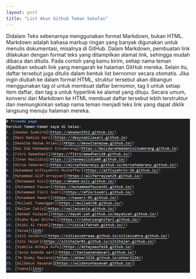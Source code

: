 ```yaml
---
layout: post
title: "List Akun Github Teman Sekelas"
---
```


Didalam Teks sebenarnya menggunakan format Markdown, bukan HTML. Markdown adalah bahasa markup ringan yang banyak digunakan untuk menulis dokumentasi, misalnya di GitHub. Dalam Markdown, pembuatan link dilakukan dengan format   teks yang ditampilkan alamat link, sehingga mudah dibaca dan ditulis. Pada contoh yang kamu kirim, setiap nama teman dijadikan sebuah link yang mengarah ke halaman GitHub mereka. Selain itu, daftar tersebut juga ditulis dalam bentuk list bernomor secara otomatis. Jika ingin diubah ke dalam format HTML, struktur tersebut akan dibangun menggunakan tag  ol untuk membuat daftar bernomor, tag li untuk setiap item daftar, dan tag a untuk hyperlink ke alamat yang dituju. Secara umum, konversi dari Markdown ke HTML membuat daftar tersebut lebih terstruktur dan memungkinkan setiap nama teman menjadi teks link yang dapat diklik langsung menuju halaman mereka.

![html link dan lists](/assets/images/s1.png)